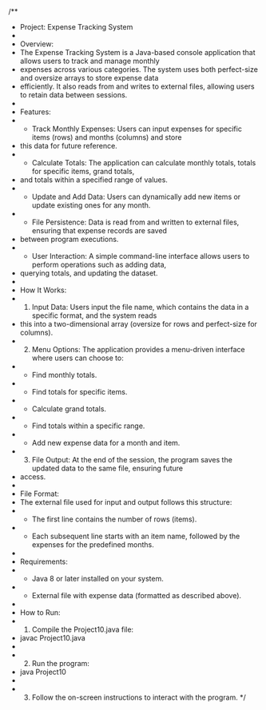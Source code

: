 /**
 * Project: Expense Tracking System
 *
 * Overview:
 * The Expense Tracking System is a Java-based console application that allows users to track and manage monthly 
 * expenses across various categories. The system uses both perfect-size and oversize arrays to store expense data 
 * efficiently. It also reads from and writes to external files, allowing users to retain data between sessions.
 *
 * Features:
 * - Track Monthly Expenses: Users can input expenses for specific items (rows) and months (columns) and store 
 *   this data for future reference.
 * - Calculate Totals: The application can calculate monthly totals, totals for specific items, grand totals, 
 *   and totals within a specified range of values.
 * - Update and Add Data: Users can dynamically add new items or update existing ones for any month.
 * - File Persistence: Data is read from and written to external files, ensuring that expense records are saved 
 *   between program executions.
 * - User Interaction: A simple command-line interface allows users to perform operations such as adding data, 
 *   querying totals, and updating the dataset.
 *
 * How It Works:
 * 1. Input Data: Users input the file name, which contains the data in a specific format, and the system reads 
 *    this into a two-dimensional array (oversize for rows and perfect-size for columns).
 * 2. Menu Options: The application provides a menu-driven interface where users can choose to:
 *    - Find monthly totals.
 *    - Find totals for specific items.
 *    - Calculate grand totals.
 *    - Find totals within a specific range.
 *    - Add new expense data for a month and item.
 * 3. File Output: At the end of the session, the program saves the updated data to the same file, ensuring future 
 *    access.
 *
 * File Format:
 * The external file used for input and output follows this structure:
 * - The first line contains the number of rows (items).
 * - Each subsequent line starts with an item name, followed by the expenses for the predefined months.
 *
 * Requirements:
 * - Java 8 or later installed on your system.
 * - External file with expense data (formatted as described above).
 *
 * How to Run:
 * 1. Compile the Project10.java file:
 *    javac Project10.java
 * 
 * 2. Run the program:
 *    java Project10
 *
 * 3. Follow the on-screen instructions to interact with the program.
 */
